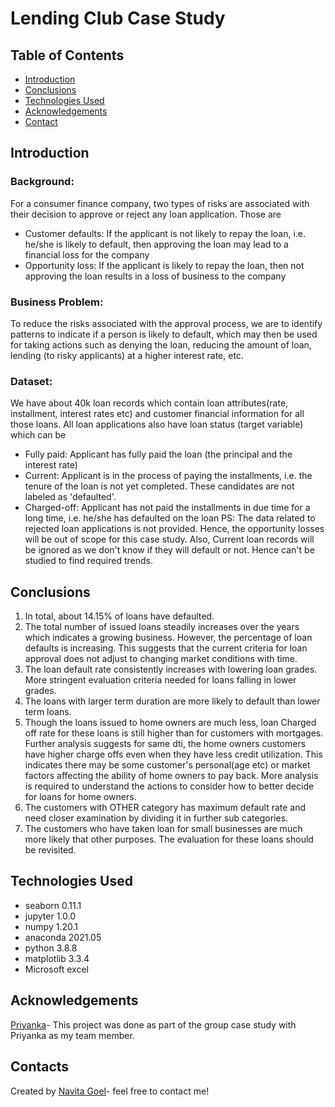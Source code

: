 # Lending Club Case Study

## Table of Contents

* [Introduction](#introduction)
* [Conclusions](#conclusions)
* [Technologies Used](#technologies-used)
* [Acknowledgements](#acknowledgements)
* [Contact](#contacts)


## Introduction

### Background: 
For a consumer finance company, two types of risks are associated with their decision to approve or reject any loan application. Those are
 - Customer defaults:
   If the applicant is not likely to repay the loan, i.e. he/she is likely to default, then approving the loan may lead to a financial loss for the company
 - Opportunity loss: 
       If the applicant is likely to repay the loan, then not approving the loan results in a loss of business to the company

### Business Problem: 
 To reduce the risks associated with the approval process, we are to identify patterns to indicate if a person is likely to default, which may then be used for taking actions such as denying the loan, reducing the amount of loan, lending (to risky applicants) at a higher interest rate, etc.
 
### Dataset:
We have about 40k loan records which contain loan attributes(rate, installment, interest rates etc) and customer financial information for all those loans. All loan applications also have loan status (target variable) which can be
- Fully paid: Applicant has fully paid the loan (the principal and the interest rate)
- Current: Applicant is in the process of paying the installments, i.e. the tenure of the loan is not yet completed. These candidates are not labeled as 'defaulted'.
- Charged-off: Applicant has not paid the installments in due time for a long time, i.e. he/she has defaulted on the loan 
PS: The data related to rejected loan applications is not provided. Hence, the opportunity losses will be out of scope for this case study. Also, Current loan records will be ignored as we don't know if they will default or not. Hence can't be studied to find required trends.  

## Conclusions
1. In total, about 14.15% of loans have defaulted.
2. The total number of issued loans steadily increases over the years which indicates a growing business. However, the percentage of loan defaults is increasing. This suggests that the current criteria for loan approval does not adjust to changing market conditions with time.
3. The loan default rate consistently increases with lowering loan grades. More stringent evaluation criteria needed for loans falling in lower grades.
4. The loans with larger term duration are more likely to default than lower term loans.
5. Though the loans issued to home owners are much less, loan Charged off rate for these loans is still higher than for customers with mortgages. Further analysis suggests for same dti, the home owners customers have higher charge offs even when they have less credit utilization. This indicates there may be some customer's personal(age etc) or market factors affecting the ability of home owners to pay back. More analysis is required to understand the actions to consider how to better decide for loans for home owners.
6. The customers with OTHER category has maximum default rate and need closer examination by dividing it in further sub categories.
7. The customers who have taken loan for small businesses are much more likely that other purposes. The evaluation for these loans should be revisited.
## Technologies Used

- seaborn 0.11.1
- jupyter 1.0.0
- numpy 1.20.1
- anaconda 2021.05
- python 3.8.8
- matplotlib 3.3.4
- Microsoft excel

## Acknowledgements

[Priyanka](https://github.com/priyanka9199)- This project was done as part of the group case study with Priyanka as my team member.

## Contacts

Created by [Navita Goel](https://github.com/NavsGo)- feel free to contact me!
